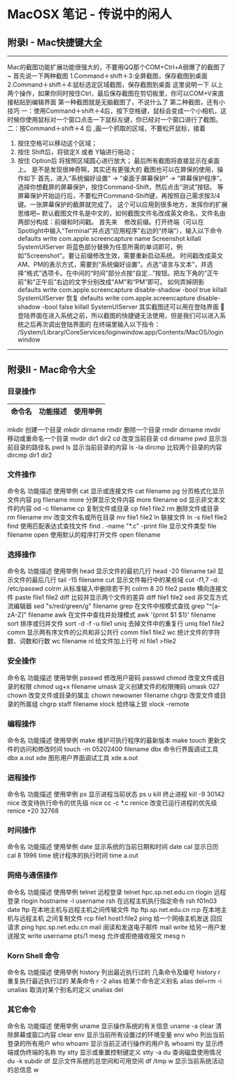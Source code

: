 # MacOSX 笔记 - 传说中的闲人

## 附录I - Mac快捷键大全
***
Mac的截图功能扩展功能很强大的，不要用QQ那个COM+Ctrl+A弱爆了的截图了~
首先说一下两种截图
1.Command＋shift＋3:全屏截图，保存截图到桌面
2.Command＋shift＋4:鼠标选定区域截图，保存截图到桌面
这里说明一下
以上两个操作，如果你同时按住Ctrl，最后保存截图在剪切板里，你可以COM+V来直接粘贴到编辑界面
第一种截图就是无脑截图了，不说什么了
第二种截图，还有小技巧
一：使用Command＋shift＋4后，按下空格键，鼠标会变成一个小相机，这时候你使用鼠标对一个窗口点击一下鼠标左键，你已经对一个窗口进行了截图。
二：按Command＋shift＋4 后 ,画一个抓取的区域，不要松开鼠标，接着
1. 按住空格可以移动这个区域；
2. 按住 Shift后，将锁定X 或者 Y轴进行拖动；
3. 按住 Option后 将按照区域圆心进行放大；
最后所有截图将直接显示在桌面上。
是不是发现很神奇啊，其实还有更强大的
截图也可以在屏保的使用，操作如下
首先，进入“系统偏好设置” -> “桌面于屏幕保护” -> “屏幕保护程序”。选择你想截屏的屏幕保护，按住Command-Shift，然后点击“测试”按钮。
等屏幕保护开始运行后，不要松开Command-Shift键，再按照自己需求按3/4键。一张屏幕保护的截屏就完成了。
这个可以应用到很多地方，发挥你的扩展思维吧~
默认截图文件名是中文的，如何截图文件名改成英文命名，文件名由两部分构成：前缀和时间戳。
首先来    修改前缀。打开终端（可以在Spotlight中输入“Terminal”并点选“应用程序”右边的“终端”），输入以下命令
defaults write com.apple.screencapture name Screenshot
killall SystemUIServer
将蓝色部分替换为任意所需的单词即可，例如“Screenshot”。要让前缀修改生效，需要重新启动系统。
时间戳改成英文AM、PM的表示方式，需要到“系统偏好设置”。点选“语言与文本”，并选择“格式”选项卡。在中间的“时间”部分点按“自定…”按钮。把左下角的“正午前”和“正午后”右边的文字分别改成“AM”和“PM”即可。
如何弄掉阴影
defaults write com.apple.screencapture disable-shadow -bool true
killall SystemUIServer
恢复
defaults write com.apple.screencapture disable-shadow -bool false
killall SystemUIServer
其实截图还可以用在登陆界面
登陆界面在进入系统之前，所以截图的快捷键无法使用，但是我们可以进入系统之后再次调出登陆界面的
在终端里输入以下指令：
/System/Library/CoreServices/loginwindow.app/Contents/MacOS/loginwindow
***



## 附录II - Mac命令大全

### 目录操作
| 命令名	| 功能描述 | 使用举例 |
| ----- | :------ | :----- |
mkdir	创建一个目录	mkdir dirname
rmdir	删除一个目录	rmdir dirname
mvdir	移动或重命名一个目录	mvdir dir1 dir2
cd	改变当前目录	cd dirname
pwd	显示当前目录的路径名	pwd
ls	显示当前目录的内容	ls -la
dircmp	比较两个目录的内容	dircmp dir1 dir2
### 文件操作
命令名	功能描述	使用举例
cat	显示或连接文件	cat filename
pg	分页格式化显示文件内容	pg filename
more	分屏显示文件内容	more filename
od	显示非文本文件的内容	od -c filename
cp	复制文件或目录	cp file1 file2
rm	删除文件或目录	rm filename
mv	改变文件名或所在目录	mv file1 file2
ln	联接文件	ln -s file1 file2
find	使用匹配表达式查找文件	find . -name "*.c" -print
file	显示文件类型	file filename
open	使用默认的程序打开文件	open filename
### 选择操作
命令名	功能描述	使用举例
head	显示文件的最初几行	head -20 filename
tail	显示文件的最后几行	tail -15 filename
cut	显示文件每行中的某些域	cut -f1,7 -d: /etc/passwd
colrm	从标准输入中删除若干列	colrm 8 20 file2
paste	横向连接文件	paste file1 file2
diff	比较并显示两个文件的差异	diff file1 file2
sed	非交互方式流编辑器	sed "s/red/green/g" filename
grep	在文件中按模式查找	grep "^[a-zA-Z]" filename
awk	在文件中查找并处理模式	awk '{print $1 $1}' filename
sort	排序或归并文件	sort -d -f -u file1
uniq	去掉文件中的重复行	uniq file1 file2
comm	显示两有序文件的公共和非公共行	comm file1 file2
wc	统计文件的字符数、词数和行数	wc filename
nl	给文件加上行号	nl file1 >file2
### 安全操作
命令名	功能描述	使用举例
passwd	修改用户密码	passwd
chmod	改变文件或目录的权限	chmod ug+x filename
umask	定义创建文件的权限掩码	umask 027
chown	改变文件或目录的属主	chown newowner filename
chgrp	改变文件或目录的所属组	chgrp staff filename
xlock	给终端上锁	xlock -remote
### 编程操作
命令名	功能描述	使用举例
make	维护可执行程序的最新版本	make
touch	更新文件的访问和修改时间	touch -m 05202400 filename
dbx	命令行界面调试工具	dbx a.out
xde	图形用户界面调试工具	xde a.out
### 进程操作
命令名	功能描述	使用举例
ps	显示进程当前状态	ps u
kill	终止进程	kill -9 30142
nice	改变待执行命令的优先级	nice cc -c *.c
renice	改变已运行进程的优先级	renice +20 32768
### 时间操作
命令名	功能描述	使用举例
date	显示系统的当前日期和时间	date
cal	显示日历	cal 8 1996
time	统计程序的执行时间	time a.out
### 网络与通信操作
命令名	功能描述	使用举例
telnet	远程登录	telnet hpc.sp.net.edu.cn
rlogin	远程登录	rlogin hostname -l username
rsh	在远程主机执行指定命令	rsh f01n03 date
ftp	在本地主机与远程主机之间传输文件	ftp ftp.sp.net.edu.cn
rcp	在本地主机与远程主机 之间复制文件	rcp file1 host1:file2
ping	给一个网络主机发送 回应请求	ping hpc.sp.net.edu.cn
mail	阅读和发送电子邮件	mail
write	给另一用户发送报文	write username pts/1
mesg	允许或拒绝接收报文	mesg n
### Korn Shell 命令
命令名	功能描述	使用举例
history	列出最近执行过的 几条命令及编号	history
r	重复执行最近执行过的 某条命令	r -2
alias	给某个命令定义别名	alias del=rm -i
unalias	取消对某个别名的定义	unalias del
### 其它命令
命令名	功能描述	使用举例
uname	显示操作系统的有关信息	uname -a
clear	清除屏幕或窗口内容	clear
env	显示当前所有设置过的环境变量	env
who	列出当前登录的所有用户	who
whoami	显示当前正进行操作的用户名	whoami
tty	显示终端或伪终端的名称	tty
stty	显示或重置控制键定义	stty -a
du	查询磁盘使用情况	du -k subdir
df	显示文件系统的总空间和可用空间	df /tmp
w	显示当前系统活动的总信息	w
